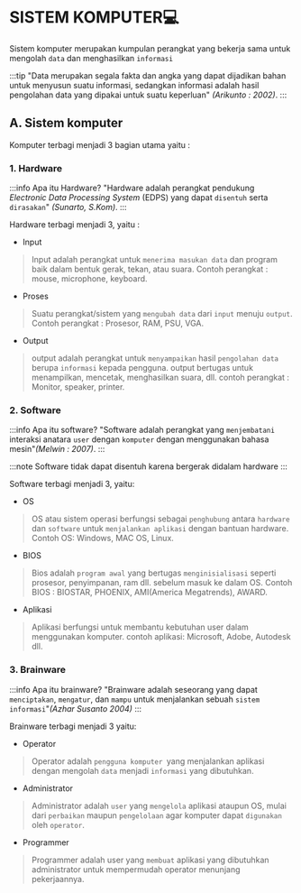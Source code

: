 # SISTEM KOMPUTER💻
Sistem komputer merupakan kumpulan perangkat yang bekerja sama untuk mengolah `data` dan menghasilkan `informasi`

:::tip
"Data merupakan segala fakta dan angka yang dapat dijadikan bahan untuk menyusun suatu informasi, sedangkan informasi adalah hasil pengolahan data yang dipakai untuk suatu keperluan" _(Arikunto : 2002)_.
:::

## A. Sistem komputer
Komputer terbagi menjadi 3 bagian utama yaitu :
### 1. Hardware
:::info Apa itu Hardware?
"Hardware adalah perangkat pendukung _Electronic Data Processing System_ (EDPS) yang dapat `disentuh` serta `dirasakan`" _(Sunarto, S.Kom)_.
:::

Hardware terbagi menjadi 3, yaitu :
- Input
>Input adalah perangkat untuk `menerima masukan data` dan program baik dalam bentuk gerak, tekan, atau suara. Contoh perangkat : mouse, microphone, keyboard.
- Proses
>Suatu perangkat/sistem yang `mengubah data` dari `input` menuju `output`. Contoh perangkat : Prosesor, RAM, PSU, VGA.
- Output
> output adalah perangkat untuk `menyampaikan` hasil `pengolahan data` berupa `informasi` kepada pengguna. output bertugas untuk menampilkan, mencetak, menghasilkan suara, dll. contoh perangkat : Monitor, speaker, printer.

### 2. Software
:::info Apa itu software?
"Software adalah perangkat yang `menjembatani` interaksi anatara `user` dengan `komputer` dengan menggunakan bahasa mesin"_(Melwin : 2007)_. 
:::

:::note
Software tidak dapat disentuh karena bergerak didalam hardware 
:::

Software terbagi menjadi 3, yaitu:
- OS
> OS atau sistem operasi berfungsi sebagai `penghubung` antara `hardware` dan `software` untuk `menjalankan aplikasi` dengan bantuan hardware. Contoh OS: Windows, MAC OS, Linux.
- BIOS
> Bios adalah `program awal` yang bertugas `menginisialisasi` seperti prosesor, penyimpanan, ram dll. sebelum masuk ke dalam OS. Contoh BIOS : BIOSTAR, PHOENIX, AMI(America Megatrends), AWARD.
- Aplikasi
> Aplikasi berfungsi untuk membantu kebutuhan user dalam menggunakan komputer. contoh aplikasi: Microsoft, Adobe, Autodesk dll.

### 3. Brainware
:::info Apa itu brainware?
"Brainware adalah seseorang yang dapat `menciptakan`, `mengatur`, dan `mampu` untuk menjalankan sebuah `sistem informasi`"_(Azhar Susanto 2004)_
:::

Brainware terbagi menjadi 3 yaitu:
- Operator
> Operator adalah `pengguna komputer `yang menjalankan aplikasi dengan mengolah `data` menjadi `informasi` yang dibutuhkan.
- Administrator
> Administrator adalah `user` yang `mengelola` aplikasi ataupun OS, mulai dari `perbaikan` maupun `pengelolaan` agar komputer dapat `digunakan` oleh `operator`.
- Programmer
> Programmer adalah user yang `membuat` aplikasi yang dibutuhkan administrator untuk mempermudah operator menunjang pekerjaannya.